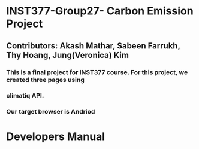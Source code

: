 # INST377-Group27- Carbon Emission Project
## Contributors: Akash Mathar, Sabeen Farrukh, Thy Hoang, Jung(Veronica) Kim
### This is a final project for INST377 course. For this project, we created three pages using 
### climatiq API. 

### Our target browser is Andriod



# Developers Manual 
## 
